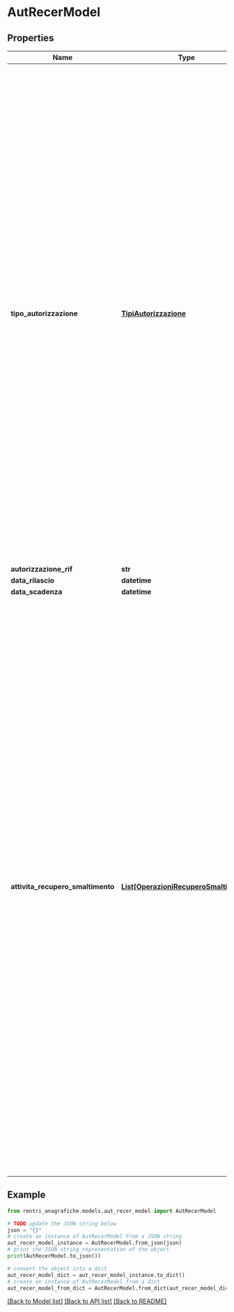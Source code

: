 # AutRecerModel


## Properties

Name | Type | Description | Notes
------------ | ------------- | ------------- | -------------
**tipo_autorizzazione** | [**TipiAutorizzazione**](TipiAutorizzazione.md) | &lt;p&gt;Valori ammessi:&lt;ul style&#x3D;\&quot;margin:0\&quot;&gt;&lt;li&gt;&lt;i&gt;RecSmalArt208&lt;/i&gt; - Autorizzazione unica per i nuovi impianti di recupero/smaltimento - art. 208 decreto legislativo 3 aprile 2006, n. 152.&lt;/li&gt;&lt;li&gt;&lt;i&gt;RecSmalImpMobiliArt208&lt;/i&gt; - Autorizzazione all&#39;esercizio di operazioni di recupero e/o smaltimento dei rifiuti con impianti mobili - art.208, comma 15 del decreto legislativo 3 aprile 2006, n. 152.&lt;/li&gt;&lt;li&gt;&lt;i&gt;RicercaSperimentazione&lt;/i&gt; - Autorizzazione alla realizzazione di impianti di ricerca e sperimentazione - art. 211 del decreto legislativo 3 aprile 2006, n. 152.&lt;/li&gt;&lt;li&gt;&lt;i&gt;AIA&lt;/i&gt; - Autorizzazione Integrata Ambientale - artt. 29-ter e 213 del decreto legislativo 3 aprile 2006, n. 152.&lt;/li&gt;&lt;li&gt;&lt;i&gt;RecProcSemplificata&lt;/i&gt; - Operazioni di recupero mediante Comunicazione in \&quot;Procedura Semplificata\&quot; - artt.214 e 216 del decreto legislativo 3 aprile 2006, n. 152e autorizzazione unica ambientale (AUA) - Decreto Presidente Repubblica n. 59 del 13 marzo 2013.&lt;/li&gt;&lt;li&gt;&lt;i&gt;OpBonifica&lt;/i&gt; - Provvedimenti che autorizzano le operazioni di bonifica, ai sensi del comma 7 dell’art. 242 del decreto legislativo 3 aprile 2006, n. 152.&lt;/li&gt;&lt;li&gt;&lt;i&gt;Straordinario&lt;/i&gt; - Autorizzazioni “straordinarie” art. 191 del decreto legislativo 3 aprile 2006, n. 152 (attività svolte in regime di ordinanza contingibile e urgente)&lt;/li&gt;&lt;li&gt;&lt;i&gt;ComTrattamentoAcqueReflue&lt;/i&gt; - Comunicazione al trattamento di rifiuti e materiali in impianti di trattamento di acque reflue urbane - art. 110 c.3 del D.Lgs. 152/2006&lt;/li&gt;&lt;li&gt;&lt;i&gt;AutTrattamentoAcqueReflue&lt;/i&gt; - Autorizzazione  al trattamento di rifiuti liquidi in impianti di trattamento di acque reflue urbane - artt. 110 c.2 con provvedimento secondo artt. 208 oppure 29-ter e 213 del D.Lgs. 152/2006&lt;/li&gt;&lt;/ul&gt;&lt;/p&gt; | [optional] 
**autorizzazione_rif** | **str** |  | [optional] 
**data_rilascio** | **datetime** |  | [optional] 
**data_scadenza** | **datetime** |  | [optional] 
**attivita_recupero_smaltimento** | [**List[OperazioniRecuperoSmaltimento]**](OperazioniRecuperoSmaltimento.md) | &lt;p&gt;Valori ammessi:&lt;ul style&#x3D;\&quot;margin:0\&quot;&gt;&lt;li&gt;&lt;i&gt;R1&lt;/i&gt; - Utilizzazione principale come combustibile o come altro mezzo per produrre energia&lt;/li&gt;&lt;li&gt;&lt;i&gt;R2&lt;/i&gt; - Rigenerazione/recupero di solventi&lt;/li&gt;&lt;li&gt;&lt;i&gt;R3&lt;/i&gt; - Riciclo/recupero delle sostanze organiche non utilizzate come solventi&lt;/li&gt;&lt;li&gt;&lt;i&gt;R4&lt;/i&gt; - Riciclo/recupero dei metalli e dei composti metallici&lt;/li&gt;&lt;li&gt;&lt;i&gt;R5&lt;/i&gt; - Riciclo/recupero di altre sostanze inorganiche&lt;/li&gt;&lt;li&gt;&lt;i&gt;R6&lt;/i&gt; - Rigenerazione degli acidi o delle basi&lt;/li&gt;&lt;li&gt;&lt;i&gt;R7&lt;/i&gt; - Recupero dei prodotti che servono a captare gli inquinanti&lt;/li&gt;&lt;li&gt;&lt;i&gt;R8&lt;/i&gt; - Recupero dei prodotti provenienti dai catalizzatori&lt;/li&gt;&lt;li&gt;&lt;i&gt;R9&lt;/i&gt; - Rigenerazione o altri reimpieghi degli oli&lt;/li&gt;&lt;li&gt;&lt;i&gt;R10&lt;/i&gt; - Spandimento sul suolo a beneficio dell&#39;agricoltura o dell&#39;ecologia&lt;/li&gt;&lt;li&gt;&lt;i&gt;R11&lt;/i&gt; - Utilizzazione di rifiuti ottenuti da una delle operazioni indicate da R1 a R10&lt;/li&gt;&lt;li&gt;&lt;i&gt;R12&lt;/i&gt; - Scambio di rifiuti per sottoporli a una delle operazioni indicate da R1 a R11&lt;/li&gt;&lt;li&gt;&lt;i&gt;R13&lt;/i&gt; - Messa in riserva di rifiuti per sottoporli a una delle operazioni indicate nei punti da R1 a R12&lt;/li&gt;&lt;li&gt;&lt;i&gt;D1&lt;/i&gt; - Deposito sul o nel suolo&lt;/li&gt;&lt;li&gt;&lt;i&gt;D2&lt;/i&gt; - Trattamento in ambiente terrestre&lt;/li&gt;&lt;li&gt;&lt;i&gt;D3&lt;/i&gt; - Iniezioni in profondità&lt;/li&gt;&lt;li&gt;&lt;i&gt;D4&lt;/i&gt; - Lagunaggio&lt;/li&gt;&lt;li&gt;&lt;i&gt;D5&lt;/i&gt; - Messa in discarica specialmente allestita&lt;/li&gt;&lt;li&gt;&lt;i&gt;D6&lt;/i&gt; - Scarico dei rifiuti solidi nell&#39;ambiente idrico eccetto l&#39;immersione&lt;/li&gt;&lt;li&gt;&lt;i&gt;D7&lt;/i&gt; - Immersione, compreso il seppellimento nel sottosuolo marino&lt;/li&gt;&lt;li&gt;&lt;i&gt;D8&lt;/i&gt; - Trattamento biologico non specificato altrove nel presente allegato&lt;/li&gt;&lt;li&gt;&lt;i&gt;D9&lt;/i&gt; - Trattamento fisico-chimico non specificato altrove nel presente allegato&lt;/li&gt;&lt;li&gt;&lt;i&gt;D10&lt;/i&gt; - Incenerimento a terra&lt;/li&gt;&lt;li&gt;&lt;i&gt;D11&lt;/i&gt; - Incenerimento in mare&lt;/li&gt;&lt;li&gt;&lt;i&gt;D12&lt;/i&gt; - Deposito permanente&lt;/li&gt;&lt;li&gt;&lt;i&gt;D13&lt;/i&gt; - Raggruppamento preliminare prima di una delle operazioni di cui ai punti da D1 a D12&lt;/li&gt;&lt;li&gt;&lt;i&gt;D14&lt;/i&gt; - Ricondizionamento preliminare prima di una delle operazioni di cui ai punti da D1 a D13&lt;/li&gt;&lt;li&gt;&lt;i&gt;D15&lt;/i&gt; - Deposito preliminare prima di una delle operazioni di cui ai punti da D1 a D14&lt;/li&gt;&lt;/ul&gt;&lt;/p&gt; | [optional] 

## Example

```python
from rentri_anagrafiche.models.aut_recer_model import AutRecerModel

# TODO update the JSON string below
json = "{}"
# create an instance of AutRecerModel from a JSON string
aut_recer_model_instance = AutRecerModel.from_json(json)
# print the JSON string representation of the object
print(AutRecerModel.to_json())

# convert the object into a dict
aut_recer_model_dict = aut_recer_model_instance.to_dict()
# create an instance of AutRecerModel from a dict
aut_recer_model_from_dict = AutRecerModel.from_dict(aut_recer_model_dict)
```
[[Back to Model list]](../README.md#documentation-for-models) [[Back to API list]](../README.md#documentation-for-api-endpoints) [[Back to README]](../README.md)


